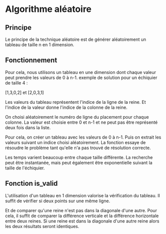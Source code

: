 # Algorithme aléatoire

## Principe

Le principe de la technique aléatoire est de générer aléatoirement un tableau de taille n en 1 dimension.

## Fonctionnement

Pour cela, nous utilisons un tableau en une dimension dont chaque valeur peut prendre les valeurs de 0 à n-1.
exemple de solution pour un échiquier de taille 4 :

  [1,3,0,2] et [2,0,3,1]

Les valeurs du tableau représentent l'indice de la ligne de la reine.
Et l'indice de la valeur donne l'indice de la colonne de la reine.

On choisi aléatoirement le numéro de ligne du placement pour chaque colonne.
La valeur est choisie entre 0 et n-1 et ne peut pas être représenté deux fois dans la liste.

Pour cela, on créer un tableau avec les valeurs de 0 à n-1.
Puis on extrait les valeurs suivant un indice choisi aléatoirement.
La fonction essaye de résoudre le problème tant qu'elle n'a pas trouvé de résolution correcte.

Les temps varient beaucoup entre chaque taille différente.
La recherche peut être instantanée, mais peut également être exponentielle suivant la taille de l'échiquier.

## Fonction is_valid

L'utilisation d'un tableau en 1 dimension valorise la vérification du tableau.
Il suffit de vérifier si deux points sur une même ligne.

Et de comparer qu'une reine n'est pas dans la diagonale d'une autre.
Pour cela, il suffit de comparer la différence verticale et la différence horizontale entre deux reines.
Si une reine est dans la diagonale d'une autre reine alors les deux résultats seront identiques.
